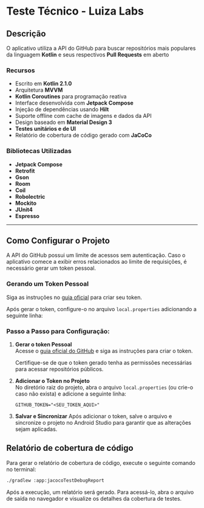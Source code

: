 # Teste Técnico - Luiza Labs

## Descrição
O aplicativo utiliza a API do GitHub para buscar repositórios mais populares da linguagem **Kotlin** e seus respectivos **Pull Requests** em aberto

### Recursos
- Escrito em **Kotlin 2.1.0**
- Arquitetura **MVVM**
- **Kotlin Coroutines** para programação reativa
- Interface desenvolvida com **Jetpack Compose**
- Injeção de dependências usando **Hilt**
- Suporte offline com cache de imagens e dados da API
- Design baseado em **Material Design 3**
- **Testes unitários e de UI**
- Relatório de cobertura de código gerado com **JaCoCo**

### Bibliotecas Utilizadas
- **Jetpack Compose**
- **Retrofit**
- **Gson**
- **Room**
- **Coil**
- **Robolectric**
- **Mockito**
- **JUnit4**
- **Espresso**

---

## Como Configurar o Projeto
A API do GitHub possui um limite de acessos sem autenticação. Caso o aplicativo comece a exibir erros relacionados ao limite de requisições, é necessário gerar um token pessoal.  

### Gerando um Token Pessoal
Siga as instruções no [guia oficial](https://docs.github.com/pt/rest/authentication/authenticating-to-the-rest-api?apiVersion=2022-11-28#autenticar-com-um-personal-access-token) para criar seu token.

Após gerar o token, configure-o no arquivo `local.properties` adicionando a seguinte linha:

### Passo a Passo para Configuração:

1. **Gerar o token Pessoal**  
   Acesse o [guia oficial do GitHub](https://docs.github.com/pt/rest/authentication/authenticating-to-the-rest-api?apiVersion=2022-11-28#autenticar-com-um-personal-access-token) e siga as instruções para criar o token.  
   
   Certifique-se de que o token gerado tenha as permissões necessárias para acessar repositórios públicos.

2. **Adicionar o Token no Projeto**  
   No diretório raiz do projeto, abra o arquivo `local.properties` (ou crie-o caso não exista) e adicione a seguinte linha:  
   ```properties
   GITHUB_TOKEN="<SEU_TOKEN_AQUI>"
   ```

3. **Salvar e Sincronizar**
    Após adicionar o token, salve o arquivo e sincronize o projeto no Android Studio para garantir que as alterações sejam aplicadas.


## Relatório de cobertura de código
Para gerar o relatório de cobertura de código, execute o seguinte comando no terminal:  
```sh
./gradlew :app:jacocoTestDebugReport
```
Após a execução, um relatório será gerado. Para acessá-lo, abra o arquivo de saída no navegador e visualize os detalhes da cobertura de testes.
